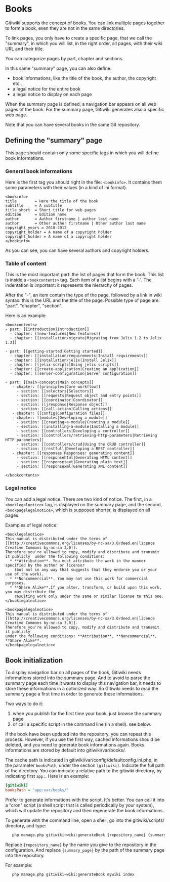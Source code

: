 # Books

Gitiwiki supports the concept of books. You can link multiple pages together to form a book,
even they are not in the same directories.

To link pages, you only have to create a specific page, that we call the "summary", in which
you will list, in the right order, all pages, with their wiki URL and their title.

You can categorize pages by part, chapter and sections.

In this same "summary" page, you can also define:

- book informations, like the title of the book, the author, the copyright etc..
- a legal notice for the entire book
- a legal notice to display on each page

When the summary page is defined, a navigation bar appears on all web pages of the book.
For the summary page, Gitiwiki generates also a specific web page.

Note that you can have several books in the same Git repository.

## Defining the "summary" page

This page should contain only some specific tags in which you will define book informations.

### General book informations

Here is the first tag you should right in the file: `<bookinfo>`.
It contains them some parameters with their values (in a kind of ini format).

    <bookinfo>
    title        = Here the title of the book
    subtitle     = A subtitle
    title_short  = Short title for web pages
    edition      = Edition name
    author       = Author firstname | author last name
    author       = Other author firstname | Other author last name
    copyright_years = 2010-2012
    copyright_holder = A name of a copyright holder 
    copyright_holder = A name of a copyright holder 
    </bookinfo>

As you can see, you can have several authors and copyright holders.


### Table of content

This is the most important part: the list of pages that form the book.
This list is inside a `<bookcontents>` tag. Each item of a list begins with a '-'.
The indentation is important: it represents the hierarchy of pages.

After the "-", an item contain the type of the page, followed by a link in wiki syntax:
this is the URL and the title of the page. Possible type of page are: "part", "chapter", "section".

Here is an example:

    <bookcontents>
    - part: [[introduction|Introduction]]
      - chapter: [[new-features|New features]]
      - chapter: [[installation/migrate|Migrating from Jelix 1.2 to Jelix 1.3]]
    
    - part: [[getting-started|Getting started]]
      - chapter: [[installation/requirements|Install requirements]]
      - chapter: [[installation/jelix|Install Jelix]]
      - chapter: [[jelix-scripts|Using jelix scripts]]
      - chapter: [[create-application|Creating an application]]
      - chapter: [[server-configuration|Server configuration]]
    
    - part: [[main-concepts|Main concepts]]
       - chapter: [[principles|Core workflow]]
         - section: [[selectors|Selectors]]
         - section: [[requests|Request object and entry points]]
         - section: [[coordinator|Coordinator]]
         - section: [[jresponse|Response object]]
         - section: [[call-action|Calling actions]]
       - chapter: [[config|Configuration files]]
       - chapter: [[modules|Developing a module]]
         - section: [[creating-a-module|Creating a module]]
         - section: [[installing-a-module|Installing a module]]
         - section: [[controllers|Developing a controller]]
         - section: [[controllers/retrieving-http-parameters|Retrieving HTTP parameters]]
         - section: [[controllers/crud|Using the CRUD controller]]
         - section: [[restfull|Developing a REST controller]]
       - chapter: [[responses|Responses: generating content]]
         - section: [[responsehtml|Generating HTML content]]
         - section: [[responsetext|Generating plain text]]
         - section: [[responsexml|Generating XML content]]
   
    </bookcontents>

### Legal notice

You can add a legal notice. There are two kind of notice. The first, in a `<booklegalnotice>` tag,
is displayed on the summary page, and the second, `<bookpagelegalnotice>`,
which is supposed shorter, is displayed on all pages.

Examples of legal notice:

    <booklegalnotice>
    This manual is distributed under the terms of [[http://creativecommons.org/licenses/by-nc-sa/3.0/deed.en|licence Creative Commons by-nc-sa 3.0]].
    Therefore you're allowed to copy, modify and distribute and transmit it publicly  under the following conditions: 
      * **Attribution**. You must attribute the work in the manner specified by the author or licensor
        (but not in any way that suggests that they endorse you or your use of the work).
      * **Noncommercial**. You may not use this work for commercial purposes.
      * **Share Alike**.If you alter, transform, or build upon this work, you may distribute the
        resulting work only under the same or similar license to this one.
    </booklegalnotice>
    
    <bookpagelegalnotice>
    This manual is distributed under the terms of [[http://creativecommons.org/licenses/by-nc-sa/3.0/deed.en|licence Creative Commons by-nc-sa 3.0]].
    Therefore you're allowed to copy, modify and distribute and transmit it publicly
    under the following conditions: **Attribution**, **Noncommercial**, **Share Alike**.
    </bookpagelegalnotice>

## Book initialization

To display navigation bar on all pages of the book, Gitiwiki needs informations
stored into the summary page. And to avoid to parse the summary page each time
it wants to display this navigation bar, it needs to store these informations
in a optimized way. So Gitiwiki needs to read the summary page a first time
in order to generate these informations.

Two ways to do it:

1. when you publish for the first time your book, just browse the summary page
2. or call a specific script in the command line (in a shell). see below.

If the book have been updated into the repository, you can repeat this process.
However, if you use the first way, cached informations should be deleted,
and you need to generate book informations again. Books informations
are stored by default into gitiwiki/var/books/.

The cache path is indicated in gitiwiki/var/config/defaultconfig.ini.php,
in the parameter `booksPath`, under the section `[gitiwiki]`. Indicate the
full path of the directory. You can indicate a relative path to the gitiwiki
directory, by indicating first `app:`. Here is an example:

```ini
[gitiwiki]
booksPath = "app:var/books/"
```

Prefer to generate informations with the script. It's better. You can call
it into a "cron" script (a shell script that is called periodically by your system),
which will update the repository and then regenerate the book informations.

To generate with the command line, open a shell, go into the gitiwiki/scripts/
directory, and type:

```bash
   php manage.php gitiwiki~wiki:generateBook {repository_name} {summary_page}
```

Replace `{repository_name}` by the name you give to the repository in the configuration. And
replace `{summary_page}` by the path of the summary page into the repository.

For example:

```bash
   php manage.php gitiwiki~wiki:generateBook mywiki index
```



